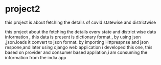 # project2
this project is about fetching the details of covid statewise and districtwise


this project about the fetching the details every state and district wise data information , this data is present is dictionary format , by using json ,json.loads it convert to json format. by importing Httprespnse and json respone,and later  using django web application i developed this one, this based on provider and consumer based appliation,i am consuming the information from the india app
